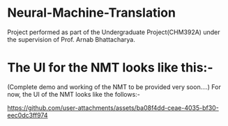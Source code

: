 # Neural-Machine-Translation
Project performed as part of the Undergraduate Project(CHM392A) under the supervision of Prof. Arnab Bhattacharya.

# The UI for the NMT looks like this:-
(Complete demo and working of the NMT to be provided very soon....)
For now, the UI of the NMT looks like the follows:-

https://github.com/user-attachments/assets/ba08f4dd-ceae-4035-bf30-eec0dc3ff974

